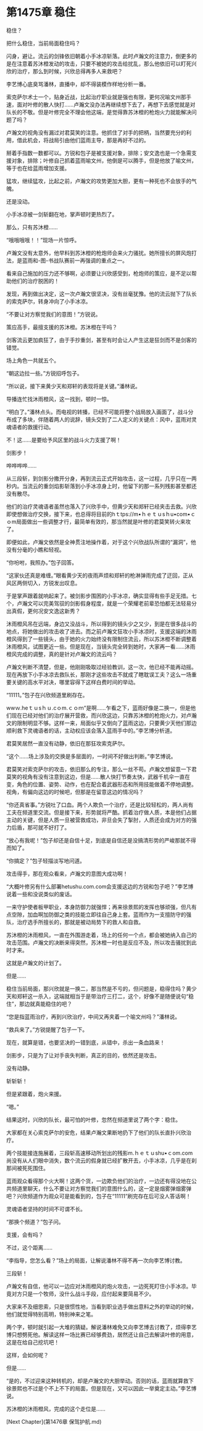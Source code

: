 # 第1475章 稳住

稳住？

把什么稳住，当前局面稳住吗？

闪身，避让。流云的剑锋依旧朝着小手冰凉斩落。此时卢瀚文的注意力，倒更多的是在注意着苏沐橙发动的攻击，只要不被她的攻击给扰乱，那么他依旧可以盯死兴欣的治疗，那么到时候，兴欣总得再多人来救吧？

李艺博心底臭骂潘林，直播中，却不得装模作样地分析一番。

索克萨尔术士一个，贴身近战，比起治疗职业就是强也有限，更何况喻文州那手速，面对叶修的散人快打……卢瀚文没办法再继续想下去了，再想下去感觉就是对队长的不敬。但是叶修完全不理会他这端，是觉得靠苏沐橙的枪炮火力就能解决问题了吗？

卢瀚文的视角没有漏过对君莫笑的注意。他抓住了对手的把柄，当然要充分的利用，借此机会，将战局引由他们蓝雨主导，那是再好不过的。

掰着手指数一数都可以。方锐和包子是被支援对象，排除；安文逸也是一个急需支援对象，排除；叶修自己抓着蓝雨喻文州，他倒是可以腾手，但是他放了喻文州，等于也在给蓝雨增加支援。

猛攻，继续猛攻，比起之前，卢瀚文的攻势更加大胆，更有一种死也不会放手的气魄。

还是没动。

小手冰凉被一剑斩翻在地，掌声顿时更热烈了。

那么，只有苏沐橙……

“哦哦哦哦！！”现场一片惊呼。

卢瀚文没有太意外，他早料到苏沐橙的枪炮师会来火力骚扰。她所擅长的屏风炮打法，是蓝雨和-图-书战队赛前一再强调的重点之一。

看来自己施加的压力还不够啊，必须要让兴欣感受到，枪炮师的策应，是不足以帮助他们的治疗脱困的！

发现，再到做出决定，这一次卢瀚文很坚决，没有丝毫犹豫。他的流云抛下了队长的索克萨尔，转身冲向了小手冰凉。

“不要让对方察觉我们的意图！”方锐说。

策应高手，最擅支援的苏沐橙。苏沐橙在干吗？

剑客流云更加疯狂了，由于手抄重剑，甚至有时会让人产生这是狂剑而不是剑客的错觉。

场上角色一共就五个。

“朝这边拉一些。”方锐招呼包子。

“所以说，接下来黄少天和郑轩的表现将是关键。”潘林说。

导播连忙找沐雨橙风，这一找到，顿时一惊。

“明白了。”潘林点头。而电视的转播，已经不可能将整个战局放入画面了，战斗分布成了多块，伴随着两人的说辞，镜头交到了二人定义的关键点：风中，蓝雨对灵魂语者的救援行动。

不！这……是要给予风区里的战斗火力支援了啊！

剑影步！

哗哗哗哗……

从三段斩，到剑影分撒开分身，再到流云正式开始攻击，这一过程，几乎只在一两秒内。当流云的重剑焰影斩落到小手冰凉身上时，他留下的那一系列残影甚至都还没有散尽。

他们的治疗灵魂语者虽然也落入了兴欣手中，但黄少天和郑轩已经夹击去救。兴欣即使想做治疗交换，接下来，也总得将目前的hｔtps://m•ｈｅｔｕsｈu•com•ｃｏm局面做出一些调整才行，最简单有效的，那当然就是叶修的君莫笑转火来攻了。

即便如此，卢瀚文依然是全神贯注地操作着，对于这个兴欣战队所谓的“漏洞”，他没有分毫的小瞧和轻视。

“你吩咐，我照办。”包子回答。

“这家伙还真是难缠。”眼看黄少天的夜雨声烦和郑轩的枪淋弹雨完成了迂回，正从风区两侧切入，方锐发出叹息。

于是掌声跟着就响起来了。被剑影步围困的小手冰凉，确实显得有些手足无措。七个，卢瀚文可以完美驾驭的剑影假身程度，就是一个荣耀老前辈恐怕都无法轻易分出真假，更何况安文逸这新秀？

沐雨橙风吊在远端，身边又没战斗，所以得到的镜头少之又少，到是在很多战斗的地点，将她做出的攻击收了进去。而之前卢瀚文狂攻小手冰凉时，支援这端的沐雨橙风得到了一些镜头，由于她的火力始终没有限制住流云，所以苏沐橙不断调整着沐雨橙风，试图更近一些。但是现在，当镜头完全转到她时，大家再一看……沐雨橙风完成的调整，真的是针对卢瀚文的流云吗？

卢瀚文判断不清楚，但是，他刚刚吸取过经验教训，这一次，他已经不能再动摇。现在再放下小手冰凉去救队长，那刚才这些攻击不就成了瞎耽误工夫？这么一场重要关键的高水平对决，哪里容得下这样白费时间的举动。

“11111。”包子在兴欣频道里刷存在。

wwｗ.heｔｕsｈｕ.cｏm.ｃｏｍ“是啊……乍看之下，蓝雨好像是二换一，但是他们现在已经对他们的治疗展开营救，而兴欣这边，只靠苏沐橙的枪炮火力，对卢瀚文的限制明显不够。这样一来，局面似乎又倒向了蓝雨这边，只要黄少天他们那边顺利救下灵魂语者的话，主动权应该会落入蓝雨手中的。”李艺博分析道。

君莫笑居然一直没有动静，依旧在那狂攻索克萨尔。

“这个……场上涉及的交换是多层面的，一时间不好做出判断。”李艺博说。

君莫笑对索克萨尔的攻击，依旧那么的专注，那么一丝不苟。卢瀚文想留意一下君莫笑的视角有没有注意到这边，但是……散人快打节奏太快，武器千机伞一直在变，角色的位置、姿势、动作，也在配合着武器形态和所用技能做着不停地调整。视角，有偏向这边的时候吧，但那是在留意这边的情况吗？

“你还真省事。”方锐吐了口血。两个人欺负一个治疗，还是比较轻松的，两人尚有工夫在频道里交流。但是接下来，形势就将严酷。抓着治疗做人质，本是他们占据主动的关键，但是人质一旦被营救成功，非旦会失了掣肘，人质还会成为对方的强力后盾，那可就不好打了。

“放心有我呢！”包子却还是自信十足，到底是自信还是没搞清形势的严峻那就不得而知了。

“你搞定？”包子轻描淡写地问道。

攻击得手，那在观众看来，卢瀚文的意图大成功啊！

“大概叶修另有什么部署hetushu.com.com会支援这边的方锐和包子吧？”李艺博说着一些和没说类似的废话。

一来守护使者板甲职业，本身防御力就强悍；再来徐景熙的发挥也够顽强，但凡有点空隙，加血啊加防御之类的技能立即往自己身上套。蓝雨作为一支擅防守的强队，治疗选手所擅长的，那就是被动局势下的救人和自救。

苏沐橙的沐雨橙风，一直在外围游走着，场上的任何一个点，都会被她纳入自己的攻击范围。卢瀚文的决断来得突然，苏沐橙一时也是反应不及，所以攻击骚扰到此时才来。

这就是卢瀚文的计划了。

但是……

稳住当前局面，那兴欣就是一换二，那当然是不亏的，但问题是，稳得住吗？黄少天和郑轩这一杀入，这端就相当于是带治疗三打二，这个，好像不是随便说句“稳住”，那边就真能稳住的吧？

“您是指蓝雨治疗，再到兴欣治疗，中间又再夹着一个喻文州吗？”潘林说。

“救兵来了。”方锐提醒了包子一下。

现在，就算是错，也要坚决的一错到底，从错中，杀出一条血路来！

剑影步，只是为了让对手丧失判断，真正的目的，依然还是攻击。

没有动静。

斩斩斩！

但是紧跟着，炮火来援。

“嗯。”

结果这时，兴欣的队长，最可怕的叶修，忽然在频道里说了两个字：稳住。

大家都在关心索克萨尔的安危，结果卢瀚文果断地扔下了他们的队长直扑兴欣治疗。

两个技能接连施展着，三段斩高速移动所划出的残影m.ｈｅｔｕshu•ｃom.com尚没有从人们眼中消失，数个流云的假身就已经扩散开去，小手冰凉，几乎是在刹那间被死死围住。

蓝雨观众看得那个火大啊！这两个货，一边欺负他们的治疗，一边还有得没地在公共频道里聊天，什么不要让对方察觉我们的意图什么的，这一定是烟雾弹烟雾弹吧？兴欣频道作为观众可是能看到的，包子在“11111”刷完存在后可没人答话啊！

灵魂语者坚持的时间不可谓不长。

“那换个频道？”包子问。

支援，会有吗？

不过，这个距离……

“李指导，您怎么看？”场上的局面，让解说潘林不得不再一次向李艺博讨教。

三段斩！

卢瀚文有自信，他可以一边应对沐雨橙风的炮火攻击，一边死死盯住小手冰凉。毕竟对方只是一个牧师，没什么战斗手段，应付起来要简易不少。

大家来不及细思索，只是很惯性地，当看到职业选手做出意料之外的举动的时候，他们就觉得特别高明，特别神来之笔。

两个字，顿时就引起一大堆的猜疑。解说潘林难免又向李艺博去讨教了，烦得李艺博只想劈死他。解读这样一场比赛已经够费劲，居然还让自己去解读叶修的用意，这是在给自己挖坑吧！

这样，会如何呢？

但是……

“是的，不过迎来这种转机的，却是卢瀚文的大胆举动。否则的话，蓝雨就算救下徐景熙也不过是个不上不下的局面，但是现在，又可以因此一举奠定主动。”李艺博说。

苏沐橙的沐雨橙风，完成的这个走位是……



[Next Chapter](第1476章 保驾护航.md)